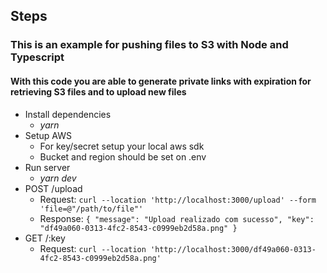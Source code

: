 ## Steps
### This is an example for pushing files to S3 with Node and Typescript
#### With this code you are able to generate private links with expiration for retrieving S3 files and to upload new files
* Install dependencies
    * <i>yarn</i>
* Setup AWS
    * For key/secret setup your local aws sdk
    * Bucket and region should be set on .env
* Run server
    * <i>yarn dev</i>
* POST /upload</br>
    * Request: 
``curl --location 'http://localhost:3000/upload' --form 'file=@"/path/to/file"'
``
    * Response: ``{
    "message": "Upload realizado com sucesso",
    "key": "df49a060-0313-4fc2-8543-c0999eb2d58a.png"
}``
* GET /:key
    * Request: ``curl --location 'http://localhost:3000/df49a060-0313-4fc2-8543-c0999eb2d58a.png'``